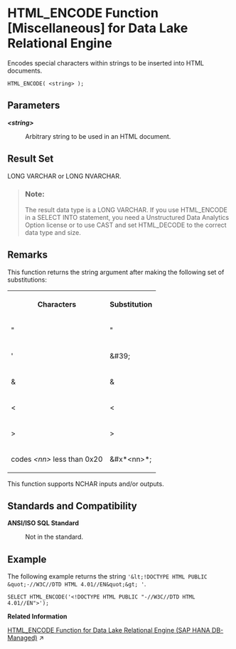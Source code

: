 <!-- loio81f8c4b16ce21014aa14a17df2f5d8b1 -->

# HTML\_ENCODE Function \[Miscellaneous\] for Data Lake Relational Engine 

Encodes special characters within strings to be inserted into HTML documents.



```
HTML_ENCODE( <string> );
```



<a name="loio81f8c4b16ce21014aa14a17df2f5d8b1__HTML_ENCODE_parm1"/>

## Parameters


<dl>
<dt><b>

*<string\>* 

</b></dt>
<dd>

Arbitrary string to be used in an HTML document.



</dd>
</dl>



<a name="loio81f8c4b16ce21014aa14a17df2f5d8b1__HTML_ENCODE_returns1"/>

## Result Set

LONG VARCHAR or LONG NVARCHAR.

> ### Note:  
> The result data type is a LONG VARCHAR. If you use HTML\_ENCODE in a SELECT INTO statement, you need a Unstructured Data Analytics Option license or to use CAST and set HTML\_DECODE to the correct data type and size.



<a name="loio81f8c4b16ce21014aa14a17df2f5d8b1__HTML_ENCODE_remarks1"/>

## Remarks

This function returns the string argument after making the following set of substitutions:


<table>
<tr>
<th valign="top">

Characters

</th>
<th valign="top">

Substitution

</th>
</tr>
<tr>
<td valign="top">

"

</td>
<td valign="top">

&quot;

</td>
</tr>
<tr>
<td valign="top">

'

</td>
<td valign="top">

&\#39;

</td>
</tr>
<tr>
<td valign="top">

&

</td>
<td valign="top">

&amp;

</td>
</tr>
<tr>
<td valign="top">

<

</td>
<td valign="top">

&lt;

</td>
</tr>
<tr>
<td valign="top">

\>

</td>
<td valign="top">

&gt;

</td>
</tr>
<tr>
<td valign="top">

codes *<nn\>* less than 0x20

</td>
<td valign="top">

&\#x*<nn\>*;

</td>
</tr>
</table>

This function supports NCHAR inputs and/or outputs.



<a name="loio81f8c4b16ce21014aa14a17df2f5d8b1__HTML_ENCODE_standards1"/>

## Standards and Compatibility


<dl>
<dt><b>

ANSI/ISO SQL Standard

</b></dt>
<dd>

Not in the standard.



</dd>
</dl>



## Example

The following example returns the string `'&lt;!DOCTYPE HTML PUBLIC &quot;-//W3C//DTD HTML 4.01//EN&quot;&gt; '`.

```
SELECT HTML_ENCODE('<!DOCTYPE HTML PUBLIC "-//W3C//DTD HTML 4.01//EN">');
```

**Related Information**  


[HTML_ENCODE Function for Data Lake Relational Engine (SAP HANA DB-Managed)](https://help.sap.com/viewer/a898e08b84f21015969fa437e89860c8/2024_3_QRC/en-US/93a8ffefb9d74ce5a0354d391cafc925.html "Encodes special characters within strings to be inserted into HTML documents.") :arrow_upper_right:

